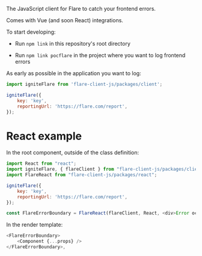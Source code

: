 The JavaScript client for Flare to catch your frontend errors.

Comes with Vue (and soon React) integrations.

To start developing:
- Run `npm link` in this repository's root directory

- Run `npm link pocflare` in the project where you want to log frontend errors

As early as possible in the application you want to log:

```js
import igniteFlare from 'flare-client-js/packages/client';

igniteFlare({
    key: 'key',
    reportingUrl: 'https://flare.com/report',
});
```

# React example

In the root component, outside of the class definition:
```js
import React from "react";
import igniteFlare, { flareClient } from "flare-client-js/packages/client";
import FlareReact from "flare-client-js/packages/react";

igniteFlare({
    key: 'key',
    reportingUrl: 'https://flare.com/report',
});

const FlareErrorBoundary = FlareReact(flareClient, React, <div>Error occurred :(</div>);
```

In the render template:
```js
<FlareErrorBoundary>
    <Component {...props} />
</FlareErrorBoundary>,
```
